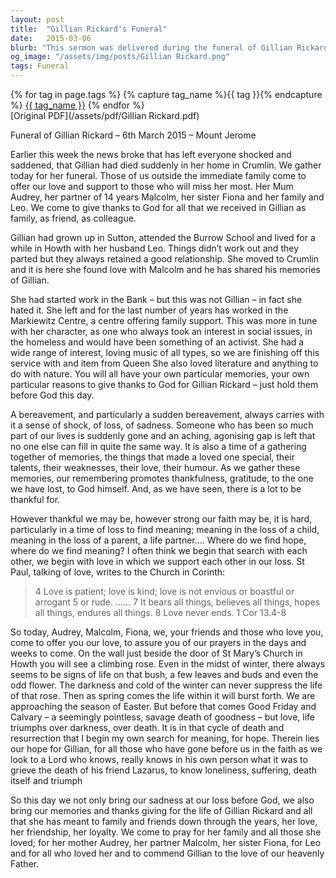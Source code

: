 ```yaml
---
layout: post
title:  "Gillian Rickard's Funeral"
date:   2015-03-06
blurb: "This sermon was delivered during the funeral of Gillian Rickard on 6th March 2015. It reflects on Gillian's life, her interests, and her work, acknowledging her contributions to social issues and her love for nature and literature. The sermon also addresses the shock and sadness of sudden bereavement, offering words of hope and comfort."
og_image: "/assets/img/posts/Gillian Rickard.png"
tags: Funeral
---    
```

<div class="tag-pills">
  {% for tag in page.tags %}
    {% capture tag_name %}{{ tag }}{% endcapture %}
    <a href="{{ site.baseurl }}/tag/{{ tag_name }}" class="tag-pill">{{ tag_name }}</a>
  {% endfor %}
</div>
[Original PDF](/assets/pdf/Gillian Rickard.pdf)

Funeral of Gillian Rickard – 6th March 2015 – Mount Jerome

Earlier this week the news broke that has left everyone shocked and saddened, that Gillian had died suddenly in her home in Crumlin. We gather today for her funeral. Those of us outside the immediate family come to offer our love and support to those who will miss her most. Her Mum Audrey, her partner of 14 years Malcolm, her sister Fiona and her family and Leo. We come to give thanks to God for all that we received in Gillian as family, as friend, as colleague.

Gillian had grown up in Sutton, attended the Burrow School and lived for a while in Howth with her husband Leo. Things didn’t work out and they parted but they always retained a good relationship. She moved to Crumlin and it is here she found love with Malcolm and he has shared his memories of Gillian.

She had started work in the Bank – but this was not Gillian – in fact she hated it. She left and for the last number of years has worked in the Markiewitz Centre, a centre offering family support. This was more in tune with her character, as one who always took an interest in social issues, in the homeless and would have been something of an activist. She had a wide range of interest, loving music of all types, so we are finishing off this service with and item from Queen She also loved literature and anything to do with nature. You will all have your own particular memories, your own particular reasons to give thanks to God for Gillian Rickard – just hold them before God this day.

A bereavement, and particularly a sudden bereavement, always carries with it a sense of shock, of loss, of sadness. Someone who has been so much part of our lives is suddenly gone and an aching, agonising gap is left that no one else can fill in quite the same way. It is also a time of a gathering together of memories, the things that made a loved one special, their talents, their weaknesses, their love, their humour. As we gather these memories, our remembering promotes thankfulness, gratitude, to the one we have lost, to God himself. And, as we have seen, there is a lot to be thankful for.

However thankful we may be, however strong our faith may be, it is hard, particularly in a time of loss to find meaning; meaning in the loss of a child, meaning in the loss of a parent, a life partner…. Where do we find hope, where do we find meaning? I often think we begin that search with each other, we begin with love in which we support each other in our loss. St Paul, talking of love, writes to the Church in Corinth:

> 4 Love is patient; love is kind; love is not envious or boastful or arrogant 5 or rude. …… 7 It bears all things, believes all things, hopes all things, endures all things. 8 Love never ends.
> 1 Cor 13.4-8

So today, Audrey, Malcolm, Fiona, we, your friends and those who love you, come to offer you our love, to assure you of our prayers in the days and weeks to come. On the wall just beside the door of St Mary’s Church in Howth you will see a climbing rose. Even in the midst of winter, there always seems to be signs of life on that bush, a few leaves and buds and even the odd flower. The darkness and cold of the winter can never suppress the life of that rose. Then as spring comes the life within it will burst forth. We are approaching the season of Easter. But before that comes Good Friday and Calvary – a seemingly pointless, savage death of goodness – but love, life triumphs over darkness, over death. It is in that cycle of death and resurrection that I begin my own search for meaning, for hope. Therein lies our hope for Gillian, for all those who have gone before us in the faith as we look to a Lord who knows, really knows in his own person what it was to grieve the death of his friend Lazarus, to know loneliness, suffering, death itself and triumph

So this day we not only bring our sadness at our loss before God, we also bring our memories and thanks giving for the life of Gillian Rickard and all that she has meant to family and friends down through the years, her love, her friendship, her loyalty. We come to pray for her family and all those she loved; for her mother Audrey, her partner Malcolm, her sister Fiona, for Leo and for all who loved her and to commend Gillian to the love of our heavenly Father.
